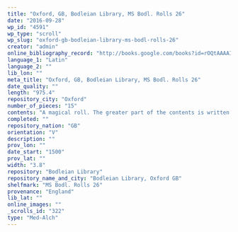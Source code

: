 ```yaml
---
title: "Oxford, GB, Bodleian Library, MS Bodl. Rolls 26"
date: "2016-09-28"
wp_id: "4591"
wp_type: "scroll"
wp_slug: "oxford-gb-bodleian-library-ms-bodl-rolls-26"
creator: "admin"
online_bibliography_record: "http://books.google.com/books?id=rOQtAAAAIAAJ&pg=PA558&lpg=PA558&dq=bodleian+library+pedigree+roll+2&source=bl&ots=YViuDY6a0W&sig=pR7fAhw7X8fupSiBIUJnBkRSl3I&hl=en&sa=X&ei=_-HCU4qzOMykyATosYLgCg&ved=0CD0Q6AEwBQ#v=onepage&q=bodleian%20library%20pedigree%20roll%202&f=false  p.590"
language_1: "Latin"
language_2: ""
lib_lon: ""
meta_title: "Oxford, GB, Bodleian Library, MS Bodl. Rolls 26"
date_quality: ""
length: "975.4"
repository_city: "Oxford"
number_of_pieces: "15"
contents: "A magical roll. The greater part of the contents is written the legnth way of the roll in a long line, between two rows of magical symbols. The incantation commences with the names of God which are followed by verses from the Gospel of John and conclude with the Lord's Prayer in Greek."
completed: ""
repository_nation: "GB"
orientation: "V"
description: ""
prov_lon: ""
date_start: "1500"
prov_lat: ""
width: "3.8"
repository: "Bodleian Library"
repository_name_and_city: "Bodleian Library, Oxford GB"
shelfmark: "MS Bodl. Rolls 26"
provenance: "England"
lib_lat: ""
online_images: ""
_scrolls_id: "322"
type: "Med-Alch"
---
```



